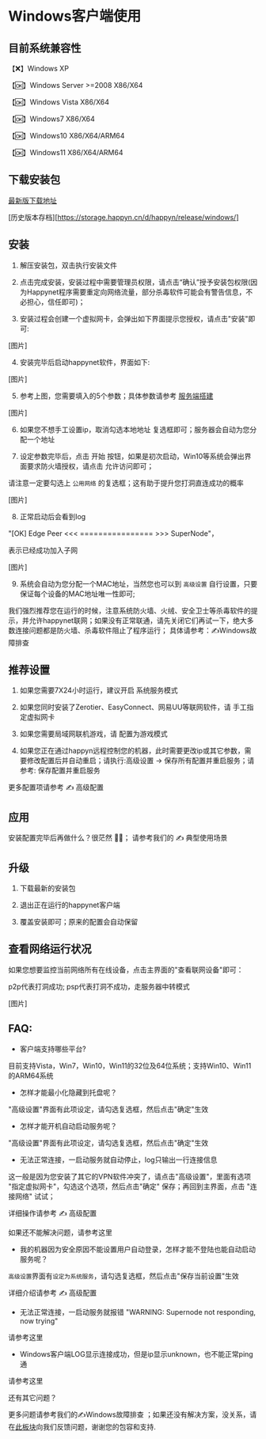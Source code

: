 # Windows客户端使用

## 目前系统兼容性

【❌】Windows XP

【🆗】Windows Server >=2008 X86/X64

【🆗】Windows Vista X86/X64

【🆗】Windows7 X86/X64

【🆗】Windows10 X86/X64/ARM64

【🆗】Windows11 X86/X64/ARM64


##  下载安装包

[最新版下载地址](https://storage.happyn.cn/d/happyn/release/windows/happynet-win-x86-x64-all-latest.zip?sign=EvvnoS0JJyo0YbxtKt0w8uv8I5YI1KMlkkNo18BZbl8=:0)

[历史版本存档][https://storage.happyn.cn/d/happyn/release/windows/]


## 安装

1. 解压安装包，双击执行安装文件

2. 点击完成安装，安装过程中需要管理员权限，请点击“确认”授予安装包权限(因为Happynet程序需要重定向网络流量，部分杀毒软件可能会有警告信息，不必担心，信任即可)；

3. 安装过程会创建一个虚拟网卡，会弹出如下界面提示您授权，请点击"安装"即可:

[图片]

4. 安装完毕后启动happynet软件，界面如下:

[图片]

5. 参考上图，您需要填入的5个参数；具体参数请参考 [服务端搭建](/guide/server)

[图片]

6. 如果您不想手工设置ip，取消勾选本地地址 复选框即可；服务器会自动为您分配一个地址

7. 设定参数完毕后，点击 开始 按钮，如果是初次启动，Win10等系统会弹出界面要求防火墙授权，请点击 允许访问即可；

请注意一定要勾选上 `公用网络` 的复选框；这有助于提升您打洞直连成功的概率

[图片]

8. 正常启动后会看到log

"[OK] Edge Peer <<< ================ >>> SuperNode"，

表示已经成功加入子网

[图片]

9. 系统会自动为您分配一个MAC地址，当然您也可以到 `高级设置` 自行设置，只要保证每个设备的MAC地址唯一性即可;


我们强烈推荐您在运行的时候，注意系统防火墙、火绒、安全卫士等杀毒软件的提示，并允许happynet联网；如果没有正常联通，请先关闭它们再试一下，绝大多数连接问题都是防火墙、杀毒软件阻止了程序运行； 具体请参考：✍️Windows故障排查 

## 推荐设置

1. 如果您需要7X24小时运行，建议开启 系统服务模式

2. 如果您同时安装了Zerotier、EasyConnect、网易UU等联网软件，请 手工指定虚拟网卡

3. 如果您需要局域网联机游戏，请 配置为游戏模式

4. 如果您正在通过happyn远程控制您的机器，此时需要更改ip或其它参数，需要修改配置后并自动重启；请执行:高级设置 -> 保存所有配置并重启服务；请参考: 保存配置并重启服务

更多配置项请参考 ✍️ 高级配置 

## 应用

安装配置完毕后再做什么？很茫然 😵‍💫； 请参考我们的 ✍️ 典型使用场景 

## 升级

1. 下载最新的安装包

2. 退出正在运行的happynet客户端

3. 覆盖安装即可；原来的配置会自动保留

## 查看网络运行状况

如果您想要监控当前网络所有在线设备，点击主界面的"查看联网设备"即可：

p2p代表打洞成功; psp代表打洞不成功，走服务器中转模式

[图片]

## FAQ:

- 客户端支持哪些平台?

目前支持Vista，Win7，Win10，Win11的32位及64位系统；支持Win10、Win11的ARM64系统

- 怎样才能最小化隐藏到托盘呢？

"高级设置"界面有此项设定，请勾选复选框，然后点击"确定"生效

- 怎样才能开机自动启动服务呢？

"高级设置"界面有此项设定，请勾选复选框，然后点击"确定"生效

- 无法正常连接，一启动服务就自动停止，log只输出一行连接信息

这一般是因为您安装了其它的VPN软件冲突了，请点击"高级设置"，里面有选项 "指定虚拟网卡"，勾选这个选项，然后点击"确定" 保存；再回到主界面，点击 "连接网络" 试试；

详细操作请参考 ✍️ 高级配置 

如果还不能解决问题，请参考这里

- 我的机器因为安全原因不能设置用户自动登录，怎样才能不登陆也能自动启动服务呢？

`高级设置`界面有`设定为系统服务`，请勾选复选框，然后点击"保存当前设置"生效

详细介绍请参考 ✍️ 高级配置 

- 无法正常连接，一启动服务就报错 "WARNING: Supernode not responding, now trying"

请参考这里

- Windows客户端LOG显示连接成功，但是ip显示unknown，也不能正常ping通

请参考这里

还有其它问题？

更多问题请参考我们的✍️Windows故障排查 ；如果还没有解决方案，没关系，请在[此板块](https://forum.happyn.cn/t/windows)向我们反馈问题，谢谢您的包容和支持.
